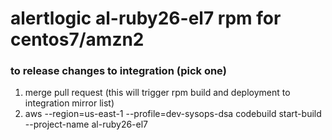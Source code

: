 # alertlogic al-ruby26-el7 rpm for centos7/amzn2

### to release changes to integration (pick one)
1. merge pull request (this will trigger rpm build and deployment to integration mirror list)
1. aws --region=us-east-1 --profile=dev-sysops-dsa codebuild start-build --project-name al-ruby26-el7
